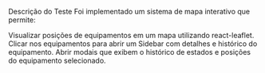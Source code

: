 Descrição do Teste
Foi implementado um sistema de mapa interativo que permite:

Visualizar posições de equipamentos em um mapa utilizando react-leaflet.
Clicar nos equipamentos para abrir um Sidebar com detalhes e histórico do equipamento.
Abrir modais que exibem o histórico de estados e posições do equipamento selecionado.
